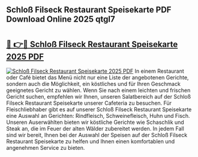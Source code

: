## Schloß Filseck Restaurant Speisekarte PDF Download Online 2025 qtgl7

# <h2><a href="http://gcb6he.nevu.top/?p=Schlo%c3%9f+Filseck+Restaurant+Speisekarte">🔗 👉🔴 Schloß Filseck Restaurant Speisekarte 2025 PDF</a></h2>

[![Schloß Filseck Restaurant Speisekarte 2025 PDF](https://i.imgur.com/dBaPXMq.png)](http://gcb6he.nevu.top/?p=Schlo%c3%9f+Filseck+Restaurant+Speisekarte)
In einem Restaurant oder Café bietet das Menü nicht nur eine Liste der angebotenen Gerichte, sondern auch die Möglichkeit, ein köstliches und für Ihren Geschmack geeignetes Gericht zu wählen. Wenn Sie nach einem leichten und frischen Gericht suchen, empfehlen wir Ihnen, unseren Salatbereich auf der Schloß Filseck Restaurant Speisekarte unserer Cafeteria zu besuchen. Für Fleischliebhaber gibt es auf unserer Schloß Filseck Restaurant Speisekarte eine Auswahl an Gerichten: Rindfleisch, Schweinefleisch, Huhn und Fisch. Unseren Auserwählten bieten wir köstliche Gerichte wie Schaschlik und Steak an, die im Feuer der alten Wälder zubereitet werden. In jedem Fall sind wir bereit, Ihnen bei der Auswahl der Speisen auf der Schloß Filseck Restaurant Speisekarte zu helfen und Ihnen einen komfortablen und angenehmen Service zu bieten.
